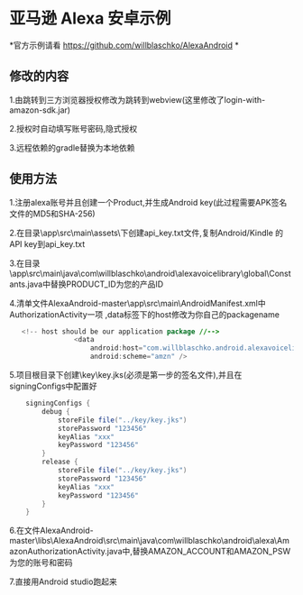 # 亚马逊 Alexa 安卓示例

*官方示例请看 https://github.com/willblaschko/AlexaAndroid *

## 修改的内容
1.由跳转到三方浏览器授权修改为跳转到webview(这里修改了login-with-amazon-sdk.jar)

2.授权时自动填写账号密码,隐式授权

3.远程依赖的gradle替换为本地依赖

## 使用方法
1.注册alexa账号并且创建一个Product,并生成Android key(此过程需要APK签名文件的MD5和SHA-256)

2.在目录\app\src\main\assets\下创建api_key.txt文件,复制Android/Kindle 的API key到api_key.txt

3.在目录\app\src\main\java\com\willblaschko\android\alexavoicelibrary\global\Constants.java中替换PRODUCT_ID为您的产品ID

4.清单文件AlexaAndroid-master\app\src\main\AndroidManifest.xml中AuthorizationActivity一项 ,data标签下的host修改为你自己的packagename
```java
   <!-- host should be our application package //-->
                <data
                    android:host="com.willblaschko.android.alexavoicelibrary"
                    android:scheme="amzn" />
```

5.项目根目录下创建\key\key.jks(必须是第一步的签名文件),并且在signingConfigs中配置好
```java
    signingConfigs {
        debug {
            storeFile file("../key/key.jks")
            storePassword "123456"
            keyAlias "xxx"
            keyPassword "123456"
        }
        release {
            storeFile file("../key/key.jks")
            storePassword "123456"
            keyAlias "xxx"
            keyPassword "123456"
        }
    }
```

6.在文件AlexaAndroid-master\libs\AlexaAndroid\src\main\java\com\willblaschko\android\alexa\AmazonAuthorizationActivity.java中,替换AMAZON_ACCOUNT和AMAZON_PSW为您的账号和密码

7.直接用Android studio跑起来
